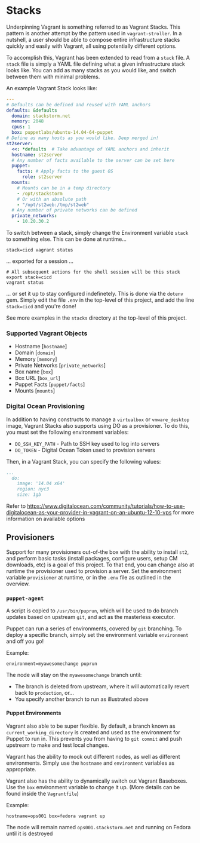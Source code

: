 # Stacks

Underpinning Vagrant is something referred to as Vagrant Stacks. This pattern is another attempt by the
pattern used in `vagrant-stroller`. In a nutshell, a user should be able to compose entire infrastructure
stacks quickly and easily with Vagrant, all using potentially different options.

To accomplish this, Vagrant has been extended to read from a `stack` file. A `stack` file is simply
a YAML file defining what a given infrastructure stack looks like. You can add as many stacks
as you would like, and switch between them with minimal problems.

An example Vagrant Stack looks like:
```yaml
---
# Defaults can be defined and reused with YAML anchors
defaults: &defaults
  domain: stackstorm.net
  memory: 2048
  cpus: 1
  box: puppetlabs/ubuntu-14.04-64-puppet
# Define as many hosts as you would like. Deep merged in!
st2server:
  <<: *defaults  # Take advantage of YAML anchors and inherit
  hostname: st2server
  # Any number of facts available to the server can be set here
  puppet:
    facts: # Apply facts to the guest OS
      role: st2server
  mounts:
    # Mounts can be in a temp directory
    - /opt/stackstorm
    # Or with an absolute path
    - "/opt/st2web:/tmp/st2web"
  # Any number of private networks can be defined
  private_networks:
    - 10.20.30.2
```

To switch between a stack, simply change the Environment variable `stack` to something else. This
can be done at runtime...

```
stack=cicd vagrant status
```

... exported for a session ...

```
# All subsequent actions for the shell session will be this stack
export stack=cicd
vagrant status
```

... or set it up to stay configured indefinetely. This is done via the `dotenv` gem. Simply edit
the file `.env` in the top-level of this project, and add the line `stack=cicd` and you're done!

See more examples in the `stacks` directory at the top-level of this project.

### Supported Vagrant Objects

* Hostname [`hostname`]
* Domain [`domain`]
* Memory [`memory`]
* Private Networks [`private_networks`]
* Box name [`box`]
* Box URL [`box_url`]
* Puppet Facts [`puppet/facts`]
* Mounts [`mounts`]

### Digital Ocean Provisioning

In addition to having constructs to manage a `virtualbox` or `vmware_desktop` image, Vagrant Stacks
also supports using DO as a provisioner. To do this, you must set the following environment variables:

* `DO_SSH_KEY_PATH` - Path to SSH key used to log into servers
* `DO_TOKEN` - Digital Ocean Token used to provision servers

Then, in a Vagrant Stack, you can specify the following values:

```yaml
...
  do:
    image: '14.04 x64'
    region: nyc3
    size: 1gb
```

Refer to https://www.digitalocean.com/community/tutorials/how-to-use-digitalocean-as-your-provider-in-vagrant-on-an-ubuntu-12-10-vps
for more information on available options

## Provisioners

Support for many provisioners out-of-the box with the ability to install `st2`, and perform basic
tasks (install packages, configure users, setup CM downloads, etc) is a goal of this project. To
that end, you can change also at runtime the provisioner used to provision a server. Set the
environment variable `provisioner` at runtime, or in the `.env` file as outlined in the overview.

### `puppet-agent`

A script is copied to `/usr/bin/puprun`, which will be used to do branch updates based on upstream `git`,
and act as the masterless executor.

Puppet can run a series of environments, covered by `git` branching. To deploy a specific branch, simply
set the environment variable `environment` and off you go!

Example:
```
environment=myawesomechange puprun
```

The node will stay on the `myawesomechange` branch until:
* The branch is deleted from upstream, where it will automatically revert back to `production`, or...
* You specify another branch to run as illustrated above

#### Puppet Environments

Vagrant also able to be super flexible. By default, a branch known as `current_working_directory` is
created and used as the environment for Puppet to run in. This prevents you from having to `git commit`
and push upstream to make and test local changes.

Vagrant has the ability to mock out different nodes, as well as different environments. Simply use the
`hostname` and `environment` variables as appropriate.

Vagrant also has the ability to dynamically switch out Vagrant Baseboxes. Use the `box` environment
variable to change it up. (More details can be found inside the `Vagrantfile`)

Example:
```
hostname=ops001 box=fedora vagrant up
```

The node will remain named `ops001.stackstorm.net` and running on Fedora until it is destroyed

